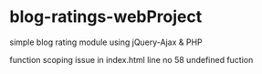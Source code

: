 # blog-ratings-webProject
simple blog rating module using jQuery-Ajax &amp; PHP


function scoping issue in index.html
line no 58 
undefined fuction
